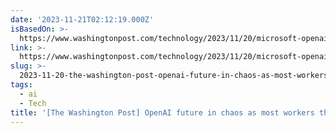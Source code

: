 ```yaml
---
date: '2023-11-21T02:12:19.000Z'
isBasedOn: >-
  https://www.washingtonpost.com/technology/2023/11/20/microsoft-openai-sam-saltman-fired
link: >-
  https://www.washingtonpost.com/technology/2023/11/20/microsoft-openai-sam-saltman-fired
slug: >-
  2023-11-20-the-washington-post-openai-future-in-chaos-as-most-workers-threaten-to-le
tags:
  - ai
  - Tech
title: '[The Washington Post] OpenAI future in chaos as most workers threaten to le'
---
```


